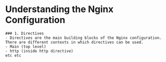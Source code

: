 # Understanding the Nginx Configuration

    ### 1. Directives
    - Directives are the main building blocks of the Nginx configuration.
    There are different contexts in which directives can be used.
    - Main (top level)
    - http (inside http directive)
    etc etc
